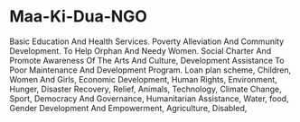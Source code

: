 # Maa-Ki-Dua-NGO
Basic Education And Health Services.  Poverty Alleviation And Community Development. To Help Orphan And Needy Women. Social Charter And Promote Awareness Of The Arts And Culture, Development Assistance To Poor Maintenance And Development Program. Loan plan scheme, Children, Women And Girls, Economic Development, Human Rights, Environment, Hunger, Disaster Recovery, Relief, Animals, Technology, Climate Change, Sport, Democracy And Governance, Humanitarian Assistance, Water, food, Gender Development And Empowerment, Agriculture, Disabled,
